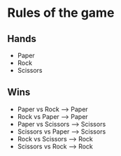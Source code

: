 # Rules of the game #

## Hands ##
* Paper 
* Rock
* Scissors 

## Wins ##
* Paper vs Rock --> Paper
* Rock vs Paper --> Paper
* Paper vs Scissors --> Scissors
* Scissors vs Paper --> Scissors
* Rock vs Scissors --> Rock
* Scissors vs Rock --> Rock
